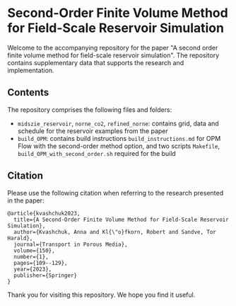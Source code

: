 # Second-Order Finite Volume Method for Field-Scale Reservoir Simulation

Welcome to the accompanying repository for the paper "A second order finite volume method for field-scale reservoir simulation". The repository contains supplementary data that supports the research and implementation.

## Contents

The repository comprises the following files and folders:
- `midszie_reservoir`, `norne_co2`, `refined_norne`: contains grid, data and schedule for the reservoir examples from the paper
- `build_OPM`: contains build instructions `build_instructions.md` for OPM Flow with the second-order method option, and two scripts `Makefile`, `build_OPM_with_second_order.sh` required for the build
  
## Citation

Please use the following citation when referring to the research presented in the paper:

```
@article{kvashchuk2023,
  title={A Second-Order Finite Volume Method for Field-Scale Reservoir Simulation},
  author={Kvashchuk, Anna and Kl{\"o}fkorn, Robert and Sandve, Tor Harald},
  journal={Transport in Porous Media},
  volume={150},
  number={1},
  pages={109--129},
  year={2023},
  publisher={Springer}
}
```

Thank you for visiting this repository. We hope you find it useful.
